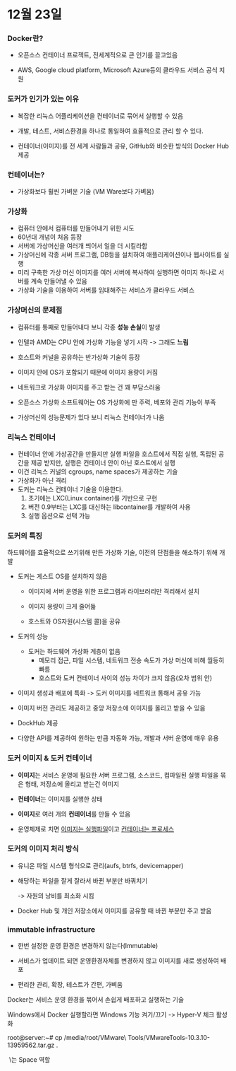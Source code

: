 # 12월 23일

### Docker란?

- 오픈소스 컨테이너 프로젝트, 전세계적으로 큰 인기를 끌고있음

- AWS, Google cloud platform, Microsoft Azure등의 클라우드 서비스 공식 지원



### 도커가 인기가 있는 이유

- 복잡한 리눅스 어플리케이션을 컨테이너로 묶어서 실행할 수 있음

- 개발, 테스트, 서비스환경을 하나로 통일하여 효율적으로 관리 할 수 있다.

- 컨테이너(이미지)를 전 세계 사람들과 공유, GitHub와 비슷한 방식의 Docker Hub 제공



### 컨테이너는?

- 가상화보다 훨씬 가벼운 기술 (VM Ware보다 가벼움)



### 가상화

- 컴퓨터 안에서 컴퓨터를 만들어내기 위한 시도
- 60년대 개념이 처음 등장
- 서버에 가상머신을 여러개 띄어서 일을 더 시킬라함
- 가상머신에 각종 서버 프로그램, DB등을 설치하여 애플리케이션이나 웹사이트를 실행
- 미리 구축한 가상 머신 이미지를 여러 서버에 복사하여 실행하면 이미지 하나로 서버를 계속 만들어낼 수 있음
- 가상화 기술을 이용하여 서버를 임대해주는 서비스가 클라우드 서비스



### 가상머신의 문제점

- 컴퓨터를 통째로 만들어내다 보니 각종 **성능 손실**이 발생
- 인텔과 AMD는 CPU 안에 가상화 기능을 넣기 시작 -> 그래도 **느림**

- 호스트와 커널을 공유하는 반가상화 기술이 등장
- 이미지 안에 OS가 포함되기 때문에 이미지 용량이 커짐
- 네트워크로 가상화 이미지를 주고 받는 건 꽤 부담스러움
- 오픈소스 가상화 소프트웨어는 OS 가상화에 만 주력, 베포와 관리 기능이 부족
- 가상머신의 성능문제가 있다 보니 리눅스 컨테이너가 나옴



### 리눅스 컨테이너

- 컨테이너 안에 가상공간을 만들지만 실행 파일을 호스트에서 직접 실행, 독립된 공간을 제공 받지만, 실행은 컨테이너 안이 아닌 호스트에서 실행
- 이건 리눅스 커널의 cgroups, name spaces가 제공하는 기술
- 가상화가 아닌 격리
- 도커는 리눅스 컨테이너 기술을 이용한다.
  1. 초기에는 LXC(Linux container)를 기반으로 구현
  2. 버전 0.9부터는 LXC를 대신하는 libcontainer를 개발하여 사용
  3. 실행 옵션으로 선택 가능



### 도커의 특징

하드웨어를 효율적으로 쓰기위해 만든 가상화 기술, 이전의 단점들을 해소하기 위해 개발

- 도커는 게스트 OS를 설치하지 않음

  - 이미지에 서버 운영을 위한 프로그램과 라이브러리만 격리해서 설치

  - 이미지 용량이 크게 줄어듦

  - 호스트와 OS자원(시스템 콜)을 공유

- 도커의 성능
  - 도커는 하드웨어 가상화 계층이 없음
    - 메모리 접근, 파일 시스템, 네트워크 전송 속도가 가상 머신에 비해 월등히 빠름
    - 호스트와 도커 컨테이너 사이의 성능 차이가 크지 않음(오차 범위 안)

- 이미지 생성과 배포에 특화 -> 도커 이미지를 네트워크 통해서 공유 가능
- 이미지 버전 관리도 제공하고 중앙 저장소에 이미지를 올리고 받을 수 있음
- DockHub 제공
- 다양한 API를 제공하여 원하는 만큼 자동화 가능, 개발과 서버 운영에 매우 유용



### 도커 이미지 & 도커 컨테이너

- **이미지**는 서비스 운영에 필요한 서버 프로그램, 소스코드, 컴파일된 실행 파일을 묶은 형태, 저장소에 올리고 받는건 이미지
- **컨테이너**는 이미지를 실행한 상태

- **이미지**로 여러 개의 **컨테이너**를 만들 수 있음
- 운영체제로 치면 <u>이미지는 실행파일</u>이고 <u>컨테이너는 프로세스</u>



### 도커의 이미지 처리 방식

- 유니온 파일 시스템 형식으로 관리(aufs, btrfs, devicemapper)

- 해당하는 파일을 잘게 잘라서 바뀐 부분만 바꿔치기

  -> 자원의 낭비를 최소화 시킴

- Docker Hub 및 개인 저장소에서 이미지를 공유할 때 바뀐 부분만 주고 받음



### immutable infrastructure 

- 한번 설정한 운영 환경은 변경하지 않는다(Immutable)

- 서비스가 업데이트 되면 운영환경자체를 변경하지 않고 이미지를 새로 생성하여 배포

- 편리한 관리, 확장, 테스트가 간편, 가벼움





Docker는 서비스 운영 환경을 묶어서 손쉽게 배포하고 실행하는 기술



Windows에서 Docker 실행할라면 Windows 기능 켜기/끄기 -> Hyper-V 체크 활성화 





root@server:~# cp /media/root/VMware\ Tools/VMwareTools-10.3.10-13959562.tar.gz .

​																		\는 Space 역할